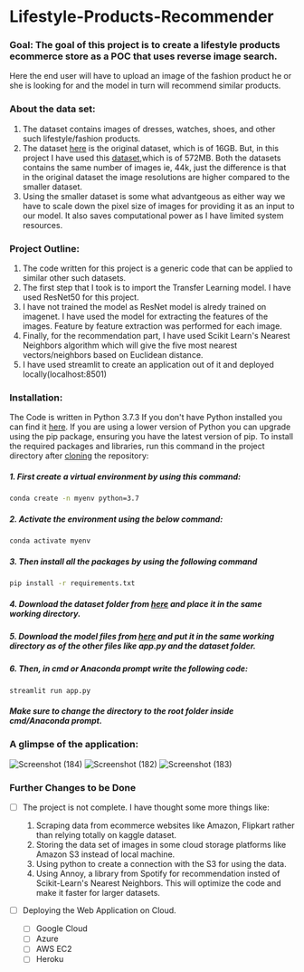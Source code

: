# Lifestyle-Products-Recommender

### Goal: The goal of this project is to create a lifestyle products ecommerce store as a POC that uses reverse image search.
Here the end user will have to upload an image of the fashion product he or she is looking for and the model in turn will recommend similar products.

### About the data set: 
1. The dataset contains images of dresses, watches, shoes, and other such lifestyle/fashion products.
2. The dataset [here](https://www.kaggle.com/paramaggarwal/fashion-product-images-dataset) is the original dataset, which is of 16GB.
But, in this project I have used this [dataset](https://www.kaggle.com/paramaggarwal/fashion-product-images-small),which is
of 572MB. Both the datasets contains the same number of images ie, 44k, just the difference is that in the original dataset
the image resolutions are higher compared to the smaller dataset.
3. Using the smaller dataset is some what advantgeous as either way we have to scale down the pixel size of images for providing it as an input
to our model. It also saves computational power as I have limited system resources.  

### Project Outline:
1. The code written for this project is a generic code that can be applied to similar other such datasets.
2. The first step that I took is to import the Transfer Learning model. I have used ResNet50 for this project.
3. I have not trained the model as ResNet model is alredy trained on imagenet. I have used the model for extracting the features of the images.
Feature by feature extraction was performed for each image.
4. Finally, for the recommendation part, I have used Scikit Learn's Nearest Neighbors algorithm which will give the five most nearest vectors/neighbors
based on Euclidean distance.
5. I have used streamlit to create an application out of it and deployed locally(localhost:8501)

### Installation:
The Code is written in Python 3.7.3 If you don't have Python installed you can find it [here](https://www.python.org/downloads/). If you are using a lower version of Python you can upgrade using the pip package, ensuring you have the latest version of pip. To install the required packages and libraries, run this command in the project directory after [cloning](https://www.howtogeek.com/451360/how-to-clone-a-github-repository/) the repository:

##### 1. First create a virtual environment by using this command:
```bash
conda create -n myenv python=3.7
```
##### 2. Activate the environment using the below command:
```bash
conda activate myenv
```
##### 3. Then install all the packages by using the following command
```bash
pip install -r requirements.txt
```
##### 4. Download the dataset folder from [here](https://www.kaggle.com/paramaggarwal/fashion-product-images-small) and place it in the same working directory.

##### 5. Download the model files from [here](https://drive.google.com/drive/folders/1iSlD4KMTGsSY_r-RGGTwd4DtOtmXG_yK?usp=sharing) and put it in the same working directory as of the other files like app.py and the dataset folder.

##### 6. Then, in cmd or Anaconda prompt write the following code:
```bash
streamlit run app.py
```
##### Make sure to change the directory to the root folder inside cmd/Anaconda prompt.  

### A glimpse of the application:
![Screenshot (184)](https://user-images.githubusercontent.com/75041273/135233035-a07eef75-8b44-474b-b6a1-825d6df4b7bd.png)
![Screenshot (182)](https://user-images.githubusercontent.com/75041273/135233402-cf211550-7385-4fc5-930b-2de0bfcf53e1.png)
![Screenshot (183)](https://user-images.githubusercontent.com/75041273/135233241-9fa6f13f-1d3e-4b8b-9a14-4b5b64b6f70f.png)

### Further Changes to be Done
- [ ]  The project is not complete. I have thought some more things like:
      1. Scraping data from ecommerce websites like Amazon, Flipkart rather than relying totally on kaggle dataset.
      2. Storing the data set of images in some cloud storage platforms like Amazon S3 instead of local machine.
      3. Using python to create a connection with the S3 for using the data.
      4. Using Annoy, a library from Spotify for recommendation insted of Scikit-Learn's Nearest Neighbors. This will optimize the code and make it faster for 
         larger datasets. 

- [ ] Deploying the Web Application on Cloud.
     - [ ] Google Cloud 
     - [ ] Azure
     - [ ] AWS EC2
     - [ ] Heroku
